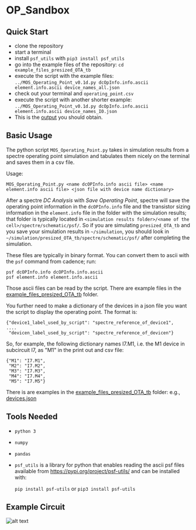 # OP_Sandbox

## Quick Start
- clone the repository
- start a terminal
- install `psf_utils` with `pip3 install psf_utils`
- go into the example files of the repository: `cd example_files_presized_OTA_tb`
- execute the script with the example files: `../MOS_Operating_Point_v0.1d.py dcOpInfo.info.ascii
  element.info.ascii device_names_all.json`
- check out your terminal  and `operating_point.csv`
- execute the script with another shorter example: `../MOS_Operating_Point_v0.1d.py dcOpInfo.info.ascii
  element.info.ascii device_names_I0.json`
- This is the [output](img/example_output.md) you should obtain. 
  
## Basic Usage
The python script `MOS_Operating_Point.py` takes in simulation results from a spectre operating point simulation and tabulates them nicely on the terminal and saves them in a csv file.

Usage: 

`MOS_Operating_Point.py <name dcOPInfo.info ascii file> <name
element.info ascii file> <json file with device name dictionary>`

After a spectre *DC Analysis* with *Save Operating Point*, spectre will
save the operating point information in the `dcOPInfo.info` file and the
transistor sizing information in the `element.info` file in the folder
with the simulation results; that folder is typically located in `<simulation results folder>/<name of the cell>/spectre/schematic/psf/`. So if you are simulating
`presized_OTA_tb`  and you save your simulation results in `~/simulation`,
you should look in `~/simulation/presized_OTA_tb/spectre/schematic/psf/`
after completing the simulation.

These files are typically in binary format. You can convert them to ascii with the `psf` command from cadence; run:
```
psf dcOPInfo.info dcOPInfo.info.ascii
psf element.info element.info.ascii
```
Those ascii files can be read by the script. There are example files in the [example\_files\_presized\_OTA\_tb](example_files_presized_OTA_tb) folder. 

You further need to make a dictionary of the devices in a json file you want the script to display the operating point. The format is:

```
{"device1_label_used_by_script": "spectre_reference_of_device1",
....
 "devicen_label_used_by_script": "spectre_reference_of_devicen"}
```

So, for example, the following dictionary names I7.M1, i.e. the M1 device in subcircuit I7, as "M1" in the print out and csv file:

```
{"M1": "I7.M1",
 "M2": "I7.M2",
 "M3": "I7.M3",
 "M4": "I7.M4",
 "M5": "I7.M5"}
```
There is are examples in the
[example\_files\_presized\_OTA\_tb](example_files_presized_OTA_tb) folder:
e.g., [devices.json](example_files_presized_OTA_tb/devices_all.json) 

## Tools Needed
- `python 3`
- `numpy`
- `pandas`
- `psf_utils` is a library for python that enables reading the ascii psf
  files available from <https://pypi.org/project/psf-utils/>  and can be
  installed with:
  
  `pip install psf-utils` or `pip3 install psf-utils` 

## Example Circuit

![alt text](https://github.com/peterkinget/OP_Sandbox/blob/main/img/presized_OTA.png?raw=true)

